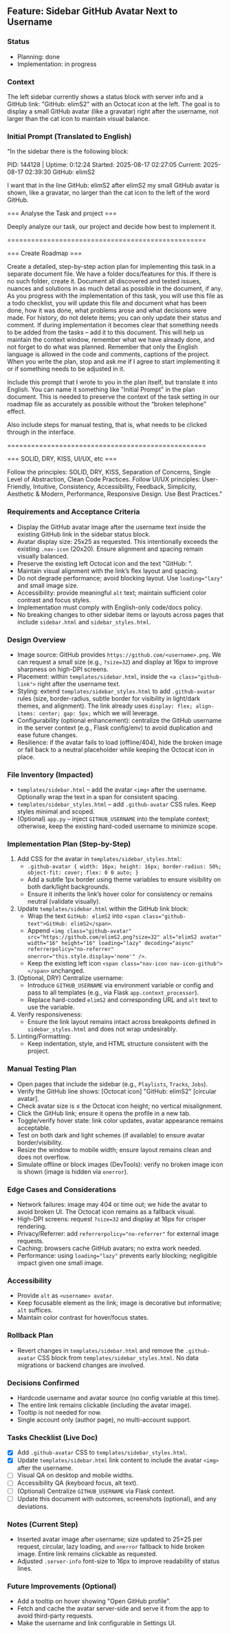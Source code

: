 ## Feature: Sidebar GitHub Avatar Next to Username

### Status
- Planning: done
- Implementation: in progress

### Context
The left sidebar currently shows a status block with server info and a GitHub link:
"GitHub: elimS2" with an Octocat icon at the left. The goal is to display a small GitHub avatar (like a gravatar) right after the username, not larger than the cat icon to maintain visual balance.

### Initial Prompt (Translated to English)
"In the sidebar there is the following block:

PID: 144128 | Uptime: 0:12:24
Started: 2025-08-17 02:27:05
Current: 2025-08-17 02:39:30
GitHub: elimS2

I want that in the line GitHub: elimS2 after elimS2 my small GitHub avatar is shown, like a gravatar, no larger than the cat icon to the left of the word GitHub.

=== Analyse the Task and project ===

Deeply analyze our task, our project and decide how best to implement it.

==================================================

=== Create Roadmap ===

Create a detailed, step-by-step action plan for implementing this task in a separate document file. We have a folder docs/features for this. If there is no such folder, create it. Document all discovered and tested issues, nuances and solutions in as much detail as possible in the document, if any. As you progress with the implementation of this task, you will use this file as a todo checklist, you will update this file and document what has been done, how it was done, what problems arose and what decisions were made. For history, do not delete items; you can only update their status and comment. If during implementation it becomes clear that something needs to be added from the tasks – add it to this document. This will help us maintain the context window, remember what we have already done, and not forget to do what was planned. Remember that only the English language is allowed in the code and comments, captions of the project. When you write the plan, stop and ask me if I agree to start implementing it or if something needs to be adjusted in it.

Include this prompt that I wrote to you in the plan itself, but translate it into English. You can name it something like "Initial Prompt" in the plan document. This is needed to preserve the context of the task setting in our roadmap file as accurately as possible without the “broken telephone” effect.

Also include steps for manual testing, that is, what needs to be clicked through in the interface.

==================================================

=== SOLID, DRY, KISS, UI/UX, etc ===

Follow the principles: SOLID, DRY, KISS, Separation of Concerns, Single Level of Abstraction, Clean Code Practices.
Follow UI/UX principles: User-Friendly, Intuitive, Consistency, Accessibility, Feedback, Simplicity, Aesthetic & Modern, Performance, Responsive Design.
Use Best Practices."

### Requirements and Acceptance Criteria
- Display the GitHub avatar image after the username text inside the existing GitHub link in the sidebar status block.
- Avatar display size: 25x25 as requested. This intentionally exceeds the existing `.nav-icon` (20x20). Ensure alignment and spacing remain visually balanced.
- Preserve the existing left Octocat icon and the text "GitHub: <username>".
- Maintain visual alignment with the link’s flex layout and spacing.
- Do not degrade performance; avoid blocking layout. Use `loading="lazy"` and small image size.
- Accessibility: provide meaningful `alt` text; maintain sufficient color contrast and focus styles.
- Implementation must comply with English-only code/docs policy.
- No breaking changes to other sidebar items or layouts across pages that include `sidebar.html` and `sidebar_styles.html`.

### Design Overview
- Image source: GitHub provides `https://github.com/<username>.png`. We can request a small size (e.g., `?size=32`) and display at 16px to improve sharpness on high-DPI screens.
- Placement: within `templates/sidebar.html`, inside the `<a class="github-link">` right after the username text.
- Styling: extend `templates/sidebar_styles.html` to add `.github-avatar` rules (size, border-radius, subtle border for visibility in light/dark themes, and alignment). The link already uses `display: flex; align-items: center; gap: 5px;` which we will leverage.
- Configurability (optional enhancement): centralize the GitHub username in the server context (e.g., Flask config/env) to avoid duplication and ease future changes.
- Resilience: if the avatar fails to load (offline/404), hide the broken image or fall back to a neutral placeholder while keeping the Octocat icon in place.

### File Inventory (Impacted)
- `templates/sidebar.html` – add the avatar `<img>` after the username. Optionally wrap the text in a span for consistent spacing.
- `templates/sidebar_styles.html` – add `.github-avatar` CSS rules. Keep styles minimal and scoped.
- (Optional) `app.py` – inject `GITHUB_USERNAME` into the template context; otherwise, keep the existing hard-coded username to minimize scope.

### Implementation Plan (Step-by-Step)
1. Add CSS for the avatar in `templates/sidebar_styles.html`:
   - `.github-avatar { width: 16px; height: 16px; border-radius: 50%; object-fit: cover; flex: 0 0 auto; }`
   - Add a subtle 1px border using theme variables to ensure visibility on both dark/light backgrounds.
   - Ensure it inherits the link’s hover color for consistency or remains neutral (validate visually).
2. Update `templates/sidebar.html` within the GitHub link block:
   - Wrap the text `GitHub: elimS2` into `<span class="github-text">GitHub: elimS2</span>`.
   - Append `<img class="github-avatar" src="https://github.com/elimS2.png?size=32" alt="elimS2 avatar" width="16" height="16" loading="lazy" decoding="async" referrerpolicy="no-referrer" onerror="this.style.display='none'" />`.
   - Keep the existing left icon `<span class="nav-icon nav-icon-github"></span>` unchanged.
3. (Optional, DRY) Centralize username:
   - Introduce `GITHUB_USERNAME` via environment variable or config and pass to all templates (e.g., via Flask `app.context_processor`).
   - Replace hard-coded `elimS2` and corresponding URL and `alt` text to use the variable.
4. Verify responsiveness:
   - Ensure the link layout remains intact across breakpoints defined in `sidebar_styles.html` and does not wrap undesirably.
5. Linting/Formatting:
   - Keep indentation, style, and HTML structure consistent with the project.

### Manual Testing Plan
- Open pages that include the sidebar (e.g., `Playlists`, `Tracks`, `Jobs`).
- Verify the GitHub line shows: [Octocat icon] "GitHub: elimS2" [circular avatar].
- Check avatar size is ≤ the Octocat icon height; no vertical misalignment.
- Click the GitHub link; ensure it opens the profile in a new tab.
- Toggle/verify hover state: link color updates, avatar appearance remains acceptable.
- Test on both dark and light schemes (if available) to ensure avatar border/visibility.
- Resize the window to mobile width; ensure layout remains clean and does not overflow.
- Simulate offline or block images (DevTools): verify no broken image icon is shown (image is hidden via `onerror`).

### Edge Cases and Considerations
- Network failures: image may 404 or time out; we hide the avatar to avoid broken UI. The Octocat icon remains as a fallback visual.
- High-DPI screens: request `?size=32` and display at 16px for crisper rendering.
- Privacy/Referrer: add `referrerpolicy="no-referrer"` for external image requests.
- Caching: browsers cache GitHub avatars; no extra work needed.
- Performance: using `loading="lazy"` prevents early blocking; negligible impact given one small image.

### Accessibility
- Provide `alt` as `<username> avatar`.
- Keep focusable element as the link; image is decorative but informative; `alt` suffices.
- Maintain color contrast for hover/focus states.

### Rollback Plan
- Revert changes in `templates/sidebar.html` and remove the `.github-avatar` CSS block from `templates/sidebar_styles.html`. No data migrations or backend changes are involved.

### Decisions Confirmed
- Hardcode username and avatar source (no config variable at this time).
- The entire link remains clickable (including the avatar image).
- Tooltip is not needed for now.
- Single account only (author page), no multi-account support.

### Tasks Checklist (Live Doc)
- [x] Add `.github-avatar` CSS to `templates/sidebar_styles.html`.
- [x] Update `templates/sidebar.html` link content to include the avatar `<img>` after the username.
- [ ] Visual QA on desktop and mobile widths.
- [ ] Accessibility QA (keyboard focus, alt text). 
- [ ] (Optional) Centralize `GITHUB_USERNAME` via Flask context.
- [ ] Update this document with outcomes, screenshots (optional), and any deviations.

### Notes (Current Step)
- Inserted avatar image after username; size updated to 25×25 per request, circular, lazy loading, and `onerror` fallback to hide broken image. Entire link remains clickable as requested.
 - Adjusted `.server-info` font-size to 16px to improve readability of status lines.

### Future Improvements (Optional)
- Add a tooltip on hover showing "Open GitHub profile".
- Fetch and cache the avatar server-side and serve it from the app to avoid third-party requests.
- Make the username and link configurable in Settings UI.



